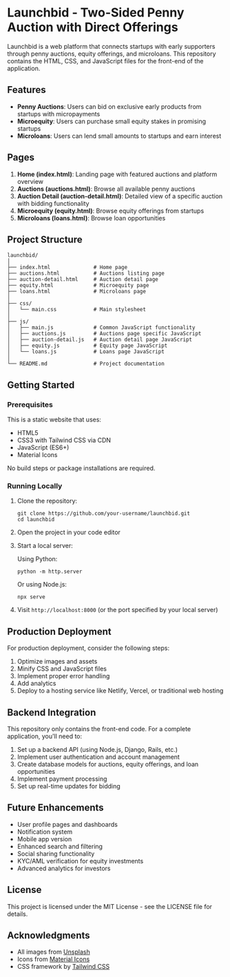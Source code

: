 # Launchbid - Two-Sided Penny Auction with Direct Offerings

Launchbid is a web platform that connects startups with early supporters through penny auctions, equity offerings, and microloans. This repository contains the HTML, CSS, and JavaScript files for the front-end of the application.

## Features

- **Penny Auctions**: Users can bid on exclusive early products from startups with micropayments
- **Microequity**: Users can purchase small equity stakes in promising startups
- **Microloans**: Users can lend small amounts to startups and earn interest

## Pages

1. **Home (index.html)**: Landing page with featured auctions and platform overview
2. **Auctions (auctions.html)**: Browse all available penny auctions
3. **Auction Detail (auction-detail.html)**: Detailed view of a specific auction with bidding functionality
4. **Microequity (equity.html)**: Browse equity offerings from startups
5. **Microloans (loans.html)**: Browse loan opportunities

## Project Structure

```
launchbid/
│
├── index.html              # Home page
├── auctions.html           # Auctions listing page
├── auction-detail.html     # Auction detail page
├── equity.html             # Microequity page
├── loans.html              # Microloans page
│
├── css/
│   └── main.css            # Main stylesheet
│
├── js/
│   ├── main.js             # Common JavaScript functionality
│   ├── auctions.js         # Auctions page specific JavaScript
│   ├── auction-detail.js   # Auction detail page JavaScript
│   ├── equity.js           # Equity page JavaScript
│   └── loans.js            # Loans page JavaScript
│
└── README.md               # Project documentation
```

## Getting Started

### Prerequisites

This is a static website that uses:
- HTML5
- CSS3 with Tailwind CSS via CDN
- JavaScript (ES6+)
- Material Icons

No build steps or package installations are required.

### Running Locally

1. Clone the repository:
   ```
   git clone https://github.com/your-username/launchbid.git
   cd launchbid
   ```

2. Open the project in your code editor

3. Start a local server:

   Using Python:
   ```
   python -m http.server
   ```

   Or using Node.js:
   ```
   npx serve
   ```

4. Visit `http://localhost:8000` (or the port specified by your local server)

## Production Deployment

For production deployment, consider the following steps:

1. Optimize images and assets
2. Minify CSS and JavaScript files
3. Implement proper error handling
4. Add analytics
5. Deploy to a hosting service like Netlify, Vercel, or traditional web hosting

## Backend Integration

This repository only contains the front-end code. For a complete application, you'll need to:

1. Set up a backend API (using Node.js, Django, Rails, etc.)
2. Implement user authentication and account management
3. Create database models for auctions, equity offerings, and loan opportunities
4. Implement payment processing
5. Set up real-time updates for bidding

## Future Enhancements

- User profile pages and dashboards
- Notification system
- Mobile app version
- Enhanced search and filtering
- Social sharing functionality
- KYC/AML verification for equity investments
- Advanced analytics for investors

## License

This project is licensed under the MIT License - see the LICENSE file for details.

## Acknowledgments

- All images from [Unsplash](https://unsplash.com/)
- Icons from [Material Icons](https://material.io/resources/icons/)
- CSS framework by [Tailwind CSS](https://tailwindcss.com/)
